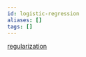 ```yaml
---
id: logistic-regression
aliases: []
tags: []
---
```


[regularization](https://medium.com/@rithpansanga/logistic-regression-and-regularization-avoiding-overfitting-and-improving-generalization-e9afdcddd09d)
